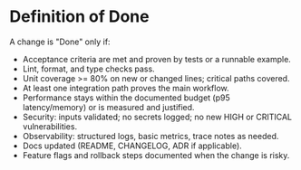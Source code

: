 # Definition of Done

A change is "Done" only if:
- Acceptance criteria are met and proven by tests or a runnable example.
- Lint, format, and type checks pass.
- Unit coverage >= 80% on new or changed lines; critical paths covered.
- At least one integration path proves the main workflow.
- Performance stays within the documented budget (p95 latency/memory) or is measured and justified.
- Security: inputs validated; no secrets logged; no new HIGH or CRITICAL vulnerabilities.
- Observability: structured logs, basic metrics, trace notes as needed.
- Docs updated (README, CHANGELOG, ADR if applicable).
- Feature flags and rollback steps documented when the change is risky.
